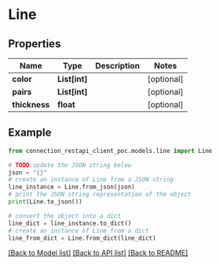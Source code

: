 # Line


## Properties

Name | Type | Description | Notes
------------ | ------------- | ------------- | -------------
**color** | **List[int]** |  | [optional] 
**pairs** | **List[int]** |  | [optional] 
**thickness** | **float** |  | [optional] 

## Example

```python
from connection_restapi_client_poc.models.line import Line

# TODO update the JSON string below
json = "{}"
# create an instance of Line from a JSON string
line_instance = Line.from_json(json)
# print the JSON string representation of the object
print(Line.to_json())

# convert the object into a dict
line_dict = line_instance.to_dict()
# create an instance of Line from a dict
line_from_dict = Line.from_dict(line_dict)
```
[[Back to Model list]](../README.md#documentation-for-models) [[Back to API list]](../README.md#documentation-for-api-endpoints) [[Back to README]](../README.md)


